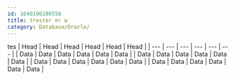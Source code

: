 ```yaml
---
id: 1640106280558
title: trester er w
category: Database/Oracle/
---
```


tes
| Head | Head | Head | Head | Head | Head |
| --- | --- | --- | --- | --- | --- |
| Data | Data | Data | Data | Data | Data |
| Data | Data | Data | Data | Data | Data |
| Data | Data | Data | Data | Data | Data |
| Data | Data | Data | Data | Data | Data |